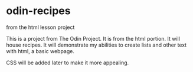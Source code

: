 # odin-recipes
from the html lesson project

This is a project from The Odin Project.  It is from the html portion.  It will house recipes.  It will demonstrate my abilities to create lists and other text with html, a basic webpage.

CSS will be added later to make it more appealing.
